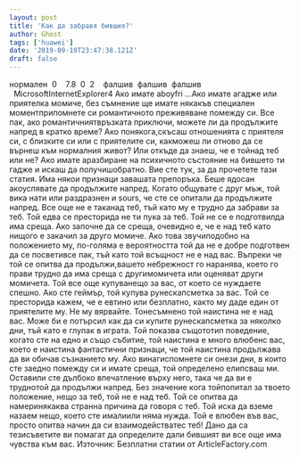 ```yaml
---
layout: post
title: 'Как да забравя бившия?'
author: Ghost
tags: ['huawei']
date: '2019-09-19T23:47:38.121Z'
draft: false
---
```


нормален  0    7.8  0  2    фалшив  фалшив  фалшив                                          MicrosoftInternetExplorer4 Ако имате aboyfri ...Ако имате aгадже или приятелка момиче, без съмнение ще имате някакъв специален моментприпомнете си романтичното преживяване помежду си. Все пак, ако романтичниятвръзката приключи, можете ли да продължите напред в кратко време? Ако понякога,скъсаш отношенията с приятеля си, с близките си или с приятелите си, какможеш ли отново да се върнеш към нормалния живот? Или откъде да знаеш, че е тойнад теб или не? Ако имате aразбиране на психичното състояние на бившето ти гадже и искаш да получишобратно. Вие сте тук, за да прочетете тази статия. Има някои признаци завашата препоръка. Беше ядосан акоуспявате да продължите напред. Когато общувате с друг мъж, той вика нати или раздразнен и sours, че сте се опитали да продължите напред. Все още не е таканад теб, тъй като му е трудно да забрави за теб. Той едва се престорида не ти пука за теб. Той не се е подготвилда има среща. Ако започне да се среща, очевидно е, че е над теб като нищого е закачил за друго момиче. Ако това звучиподобно на положението му, по-голяма е вероятността той да не е добре подготвен да се посветивсе пак, тъй като той всъщност не е над вас. Въпреки че той се опитва да продължи,вашето небрежност го наранява, което го прави трудно да има среща с другимомичета или оценяват други момичета. Той все още купуванещо за вас, от което се нуждаете спешно. Ако сте геймър, той купува рунескапсметка за вас. Той се престорида кажем, че е евтино или безплатно, както му даде един от приятелите му. Не му вярвайте. Тонесъмнено той наистина не е над вас. Може би е потърсил как да си купите рунескапсметка за няколко дни, тъй като е глупак в играта. Той показва същототип поведение, когато сте на едно и също събитие, той наистина е много влюбенс вас, което е наистина фантастични признаци, че той наистина продължава да ви обичав съзнанието му. Ако винагиспомнете си онези дни, в които сте заедно помежду си и имате среща, той определено елипсваш ми. Оставили сте дълбоко впечатление върху него, така че да ви е труднотой да продължи напред. Без значение кога тойпопитал за твоето положение, нещо за теб, той не е над теб. Той се опитва да намеринякаква странна причина да говоря с теб. Той иска да вземе назаем нещо, което сте ималиили няма нужда. Той е влюбен във вас, просто опитва начин да си взаимодействатес теб! Дано да са тезисъветите ви помагат да определите дали бившият ви все още има чувства към вас. Източник: Безплатни статии от ArticleFactory.com
